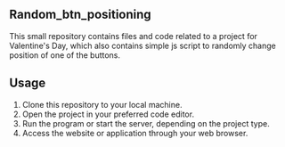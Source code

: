 ## Random_btn_positioning

This small repository contains files and code related to a project for Valentine's Day, which also contains simple js script to randomly change position of one of the buttons.

## Usage

1. Clone this repository to your local machine.
2. Open the project in your preferred code editor.
3. Run the program or start the server, depending on the project type.
4. Access the website or application through your web browser.
